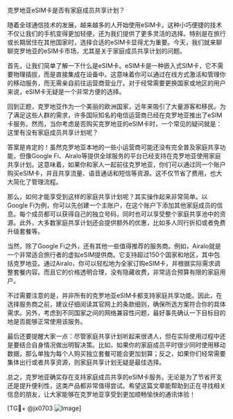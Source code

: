 克罗地亚eSIM卡是否有家庭成员共享计划？

随着全球通信技术的发展，越来越多的人开始使用eSIM卡。这种小巧便捷的技术不仅让我们的手机变得更加轻便，还为我们提供了更多灵活的选择。特别是在旅行或长期居住在其他国家时，选择合适的eSIM卡显得尤为重要。今天，我们就来聊聊克罗地亚的eSIM卡市场，尤其是关于家庭成员共享计划的问题。

首先，让我们简单了解一下什么是eSIM卡。eSIM卡是一种嵌入式SIM卡，它不需要物理插拔，而是直接集成在设备中。这意味着你可以通过在线方式激活和管理你的移动服务，而无需亲自前往运营商营业厅。对于经常需要更换国家或地区的用户来说，eSIM卡无疑是一个非常方便的选择。

回到正题，克罗地亚作为一个美丽的欧洲国家，近年来吸引了大量游客和移民。为了满足这些人群的需求，许多国际知名的电信运营商已经在克罗地亚推出了eSIM卡服务。然而，当你考虑是否购买克罗地亚的eSIM卡时，一个常见的疑问就是：这里有没有家庭成员共享计划呢？

答案是肯定的！虽然克罗地亚本地的一些小运营商可能还没有完全普及家庭共享功能，但像Google Fi、Airalo等提供全球服务的平台已经支持在克罗地亚使用家庭共享计划。这意味着，如果你和家人一起前往克罗地亚，你们可以通过同一个账户购买eSIM卡，并且共享流量、语音通话和短信等资源。这不仅节省了费用，也大大简化了管理流程。

那么，如何才能享受到这样的家庭共享计划呢？其实操作起来非常简单。以Google Fi为例，你可以先创建一个主账户，在这个账户下添加其他家庭成员的信息。每个成员都可以获得自己的独立号码，同时也可以享受整个家庭共享池中的资源。此外，大多数家庭共享计划还会提供额外的优惠，比如多人同行折扣或者免费升级套餐等。

当然，除了Google Fi之外，还有其他一些值得推荐的服务商。例如，Airalo就是一个非常适合旅行者的虚拟eSIM提供商。它支持超过150个国家和地区，其中包括克罗地亚。通过Airalo，你可以轻松地为全家订购eSIM卡，并根据实际需求调整套餐内容。而且它的价格透明合理，没有隐藏收费，非常适合预算有限的家庭用户。

不过需要注意的是，并非所有的克罗地亚eSIM卡都支持家庭共享功能。因此，在选择服务商之前，建议仔细阅读其官网上的条款细则，确保所选方案符合你的具体需求。另外，考虑到不同国家之间的网络兼容性问题，最好事先确认一下目标目的地是否能够正常使用该服务。

最后还要提醒大家一点：尽管家庭共享计划听起来很诱人，但在实际使用过程中还是要结合自身情况做出明智决策。比如，如果你的家庭成员平时很少同时使用移动数据，那么单独为每个人购买独立套餐可能会更加划算；反之，如果你们经常需要集体出行或者共享资源，则家庭共享计划无疑是最佳选择。

总之，克罗地亚确实存在支持家庭成员共享的eSIM卡服务。无论是为了节省开支还是提升便利性，这类产品都非常值得尝试。希望这篇文章能帮助到正在寻找相关信息的朋友，让大家能够在克罗地亚享受到更加顺畅愉快的通讯体验！

[TG💪+ @jx0703 ![Image](https://github.com/user-attachments/assets/dbca1d08-cadb-493c-b0ec-ad6f7a83f270)]
